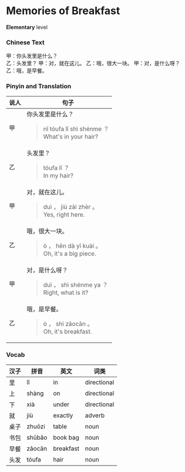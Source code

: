 # Memories of Breakfast
**Elementary** level
### Chinese Text
甲：你头发里是什么？<br />乙：头发里？
甲：对，就在这儿。
乙：哦，很大一块。
甲：对，是什么呀？
乙：哦，是早餐。

### Pinyin and Translation
|说人|句子|
|----|----|
|甲|你头发里是什么？<blockquote>nǐ tóufa lǐ shì shénme ？<br />What's in your hair?</blockquote>|
|乙|头发里？<blockquote>tóufa lǐ ？<br />In my hair?</blockquote>|
|甲|对，就在这儿。<blockquote>duì ， jiù zài zhèr 。<br />Yes, right here.</blockquote>|
|乙|哦，很大一块。<blockquote>ò ， hěn dà yī kuài 。<br />Oh, it's a big piece.</blockquote>|
|甲|对，是什么呀？<blockquote>duì ， shì shénme ya ？<br />Right, what is it?</blockquote>|
|乙|哦，是早餐。<blockquote>ò ， shì zǎocān 。<br />Oh, it's breakfast.</blockquote>|
### Vocab
|汉子|拼音|英文|词类|
|----|----|----|----|
|里|lǐ|in|directional|
|上|shàng|on|directional|
|下|xià|under|directional|
|就|jiù|exactly|adverb|
|桌子|zhuōzi|table|noun|
|书包|shūbāo|book bag|noun|
|早餐|zǎocān|breakfast|noun|
|头发|tóufa|hair|noun|